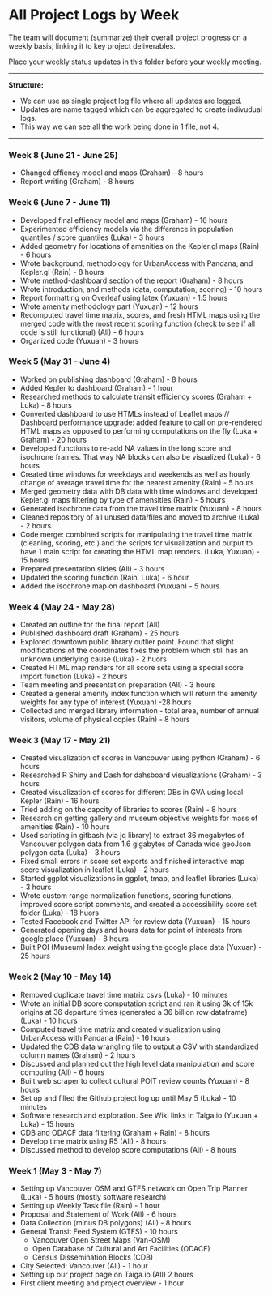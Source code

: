 # All Project Logs by Week

The team will document (summarize) their overall project progress on a weekly basis, linking it to key project deliverables. 

Place your weekly status updates in this folder before your weekly meeting.

***

**Structure:** 

- We can use as single project log file where all updates are logged. 
- Updates are name tagged which can be aggregated to create indivudual logs.
- This way we can see all the work being done in 1 file, not 4.

***

### Week 8 (June 21 - June 25)
- Changed effiency model and maps (Graham) - 8 hours
- Report writing (Graham) - 8 hours

### Week 6 (June 7 - June 11)
- Developed final effiency model and maps (Graham) - 16 hours
- Experimented efficiency models via the difference in population quantiles / score quantiles (Luka) - 3 hours
- Added geometry for locations of amenities on the Kepler.gl maps (Rain) - 6 hours
- Wrote background, methodology for UrbanAccess with Pandana, and Kepler.gl (Rain) - 8 hours
- Wrote method-dashboard section of the report (Graham) - 8 hours
- Wrote introduction, and methods (data, computation, scoring) - 10 hours
- Report formatting on Overleaf using latex (Yuxuan) - 1.5 hours
- Wrote amenity methodology part (Yuxuan) - 12 hours
- Recomputed travel time matrix, scores, and fresh HTML maps using the merged code with the most recent scoring function (check to see if all code is still functional) (All) - 6 hours
- Organized code (Yuxuan) - 3 hours

### Week 5 (May 31 - June 4)
- Worked on publishing dashboard (Graham) - 8 hours
- Added Kepler to dashboard (Graham) - 1 hour
- Researched methods to calculate transit efficiency scores (Graham + Luka) - 8 hours
-  Converted dashboard to use HTMLs instead of Leaflet maps  // Dashboard performance upgrade: added feature to call on pre-rendered HTML maps as opposed to performing computations on the fly (Luka + Graham) - 20 hours
- Developed functions to re-add NA values in the long score and isochrone frames. That way NA blocks can also be visualized (Luka) - 6 hours
- Created time windows for weekdays and weekends as well as hourly change of average travel time for the nearest amenity (Rain) - 5 hours
- Merged geometry data with DB data with time windows and developed Kepler.gl maps filtering by type of amensities (Rain) - 5 hours
- Generated isochrone data from the travel time matrix (Yuxuan) - 8 hours
- Cleaned repository of all unused data/files and moved to archive (Luka) - 2 hours
- Code merge: combined scripts for manipulating the travel time matrix (cleaning, scoring, etc.) and the scripts for visualization and output to have 1 main script for creating the HTML map renders. (Luka, Yuxuan) - 15 hours
- Prepared presentation slides (All) - 3 hours
- Updated the scoring function (Rain, Luka) - 6 hour
- Added the isochrone map on dashboard (Yuxuan) - 5 hours

### Week 4 (May 24 - May 28)
- Created an outline for the final report (All)
- Published dashboard draft (Graham) - 25 hours
- Explored downtown public library outlier point. Found that slight modifications of the coordinates fixes the problem which still has an unknown underlying cause (Luka) - 2 huors
- Created HTML map renders for all score sets using a special score import function (Luka) - 2 hours
- Team meeting and presentation preparation (All) - 3 hours
- Created a general amenity index function which will return the amenity weights for any type of interest (Yuxuan) -28 hours
- Collected and merged library information - total area, number of annual visitors, volume of physical copies (Rain) - 8 hours

### Week 3 (May 17 - May 21)
- Created visualization of scores in Vancouver using python (Graham) - 6 hours
- Researched R Shiny and Dash for dahsboard visualizations (Graham) - 3 hours
- Created visualization of scores for different DBs in GVA using local Kepler (Rain) - 16 hours
- Tried adding on the capcity of libraries to scores (Rain) - 8 hours
- Research on getting gallery and museum objective weights for mass of amenities (Rain) - 10 hours
- Used scripting in gitbash (via jq library) to extract 36 megabytes of Vancouver polygon data from 1.6 gigabytes of Canada wide geoJson polygon data (Luka) - 3 hours
- Fixed small errors in score set exports and finished interactive map score visualization in leaflet (Luka) - 2 hours
- Started ggplot visualizations in ggplot, tmap, and leaflet libraries (Luka) - 3 hours
- Wrote custom range normalization functions, scoring functions, improved score script comments, and created a accessibility score set folder (Luka) - 18 huors
- Tested Facebook and Twitter API for review data (Yuxuan) - 15 hours
- Generated opening days and hours data for point of interests from google place (Yuxuan) - 8 hours
- Built POI (Museum) Index weight using the google place data (Yuxuan) - 25 hours

### Week 2 (May 10 - May 14)
- Removed duplicate travel time matrix csvs (Luka) - 10 minutes
- Wrote an initial DB score computation script and ran it using 3k of 15k origins at 36 departure times (generated a 36 billion row dataframe) (Luka) - 10 hours
- Computed travel time matrix and created visualization using UrbanAccess with Pandana (Rain) - 16 hours
- Updated the CDB data wrangling file to output a CSV with standardized column names (Graham) - 2 hours
- Discussed and planned out the high level data manipulation and score computing (All) - 6 hours
- Built web scraper to collect cultural POIT review counts (Yuxuan) - 8 hours
- Set up and filled the Github project log up until May 5 (Luka) - 10 minutes
- Software research and exploration. See Wiki links in Taiga.io (Yuxuan + Luka) - 15 hours
- CDB and ODACF data filtering (Graham + Rain) - 8 hours
- Develop time matrix using R5 (All) - 8 hours
- Discussed method to develop score computations (All) - 8 hours


### Week 1 (May 3 - May 7)
- Setting up Vancouver OSM and GTFS network on Open Trip Planner (Luka) - 5 hours (mostly software research)
- Setting up Weekly Task file (Rain) - 1 hour
- Proposal and Statement of Work (All) - 6 hours
- Data Collection (minus DB polygons) (All) - 8 hours
- General Transit Feed System (GTFS) - 10 hours
  - Vancouver Open Street Maps (Van-OSM)
  - Open Database of Cultural and Art Facilities (ODACF)
  - Census Dissemination Blocks (CDB) 
- City Selected: Vancouver (All) - 1 hour
- Setting up our project page on Taiga.io (All) 2 hours
- First client meeting and project overview - 1 hour
